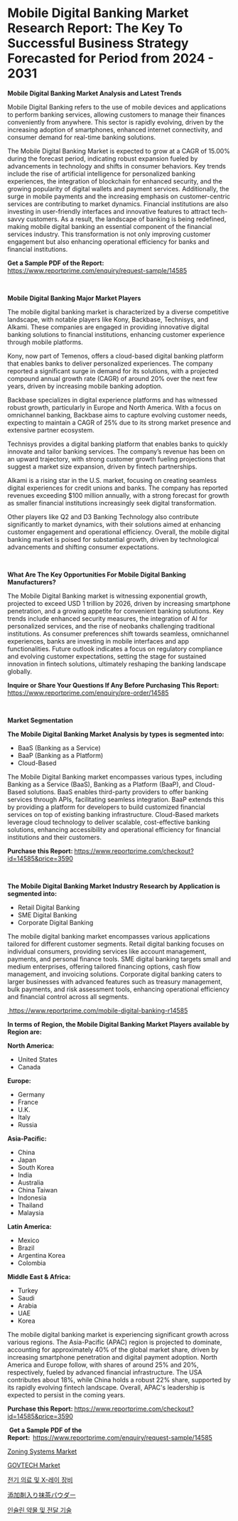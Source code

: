 <p><h1>Mobile Digital Banking Market Research Report: The Key To Successful Business Strategy Forecasted for Period from 2024 - 2031</h1></p><p><strong>Mobile Digital Banking Market Analysis and Latest Trends</strong></p>
<p><p>Mobile Digital Banking refers to the use of mobile devices and applications to perform banking services, allowing customers to manage their finances conveniently from anywhere. This sector is rapidly evolving, driven by the increasing adoption of smartphones, enhanced internet connectivity, and consumer demand for real-time banking solutions. </p><p>The Mobile Digital Banking Market is expected to grow at a CAGR of 15.00% during the forecast period, indicating robust expansion fueled by advancements in technology and shifts in consumer behaviors. Key trends include the rise of artificial intelligence for personalized banking experiences, the integration of blockchain for enhanced security, and the growing popularity of digital wallets and payment services. Additionally, the surge in mobile payments and the increasing emphasis on customer-centric services are contributing to market dynamics. Financial institutions are also investing in user-friendly interfaces and innovative features to attract tech-savvy customers. As a result, the landscape of banking is being redefined, making mobile digital banking an essential component of the financial services industry. This transformation is not only improving customer engagement but also enhancing operational efficiency for banks and financial institutions.</p></p>
<p><strong>Get a Sample PDF of the Report:&nbsp;</strong> <a href="https://www.reportprime.com/enquiry/request-sample/14585">https://www.reportprime.com/enquiry/request-sample/14585</a></p>
<p>&nbsp;</p>
<p><strong>Mobile Digital Banking Major Market Players</strong></p>
<p><p>The mobile digital banking market is characterized by a diverse competitive landscape, with notable players like Kony, Backbase, Technisys, and Alkami. These companies are engaged in providing innovative digital banking solutions to financial institutions, enhancing customer experience through mobile platforms.</p><p>Kony, now part of Temenos, offers a cloud-based digital banking platform that enables banks to deliver personalized experiences. The company reported a significant surge in demand for its solutions, with a projected compound annual growth rate (CAGR) of around 20% over the next few years, driven by increasing mobile banking adoption.</p><p>Backbase specializes in digital experience platforms and has witnessed robust growth, particularly in Europe and North America. With a focus on omnichannel banking, Backbase aims to capture evolving customer needs, expecting to maintain a CAGR of 25% due to its strong market presence and extensive partner ecosystem.</p><p>Technisys provides a digital banking platform that enables banks to quickly innovate and tailor banking services. The company’s revenue has been on an upward trajectory, with strong customer growth fueling projections that suggest a market size expansion, driven by fintech partnerships.</p><p>Alkami is a rising star in the U.S. market, focusing on creating seamless digital experiences for credit unions and banks. The company has reported revenues exceeding $100 million annually, with a strong forecast for growth as smaller financial institutions increasingly seek digital transformation.</p><p>Other players like Q2 and D3 Banking Technology also contribute significantly to market dynamics, with their solutions aimed at enhancing customer engagement and operational efficiency. Overall, the mobile digital banking market is poised for substantial growth, driven by technological advancements and shifting consumer expectations.</p></p>
<p>&nbsp;</p>
<p><strong>What Are The Key Opportunities For Mobile Digital Banking Manufacturers?</strong></p>
<p><p>The Mobile Digital Banking market is witnessing exponential growth, projected to exceed USD 1 trillion by 2026, driven by increasing smartphone penetration, and a growing appetite for convenient banking solutions. Key trends include enhanced security measures, the integration of AI for personalized services, and the rise of neobanks challenging traditional institutions. As consumer preferences shift towards seamless, omnichannel experiences, banks are investing in mobile interfaces and app functionalities. Future outlook indicates a focus on regulatory compliance and evolving customer expectations, setting the stage for sustained innovation in fintech solutions, ultimately reshaping the banking landscape globally.</p></p>
<p><strong>Inquire or Share Your Questions If Any Before Purchasing This Report:</strong> <a href="https://www.reportprime.com/enquiry/pre-order/14585">https://www.reportprime.com/enquiry/pre-order/14585</a></p>
<p>&nbsp;</p>
<p><strong>Market Segmentation</strong></p>
<p><strong>The Mobile Digital Banking Market Analysis by types is segmented into:</strong></p>
<p><ul><li>BaaS (Banking as a Service)</li><li>BaaP (Banking as a Platform)</li><li>Cloud-Based</li></ul></p>
<p><p>The Mobile Digital Banking market encompasses various types, including Banking as a Service (BaaS), Banking as a Platform (BaaP), and Cloud-Based solutions. BaaS enables third-party providers to offer banking services through APIs, facilitating seamless integration. BaaP extends this by providing a platform for developers to build customized financial services on top of existing banking infrastructure. Cloud-Based markets leverage cloud technology to deliver scalable, cost-effective banking solutions, enhancing accessibility and operational efficiency for financial institutions and their customers.</p></p>
<p><strong>Purchase this Report:&nbsp;</strong><a href="https://www.reportprime.com/checkout?id=14585&price=3590">https://www.reportprime.com/checkout?id=14585&price=3590</a></p>
<p>&nbsp;</p>
<p><strong>The Mobile Digital Banking Market Industry Research by Application is segmented into:</strong></p>
<p><ul><li>Retail Digital Banking</li><li>SME Digital Banking</li><li>Corporate Digital Banking</li></ul></p>
<p><p>The mobile digital banking market encompasses various applications tailored for different customer segments. Retail digital banking focuses on individual consumers, providing services like account management, payments, and personal finance tools. SME digital banking targets small and medium enterprises, offering tailored financing options, cash flow management, and invoicing solutions. Corporate digital banking caters to larger businesses with advanced features such as treasury management, bulk payments, and risk assessment tools, enhancing operational efficiency and financial control across all segments.</p></p>
<p><a href="https://www.reportprime.com/mobile-digital-banking-r14585">&nbsp;https://www.reportprime.com/mobile-digital-banking-r14585</a></p>
<p><strong>In terms of Region, the Mobile Digital Banking Market Players available by Region are:</strong></p>
<p>
    <p> <strong> North America: </strong>
        <ul>
            <li>United States</li>
            <li>Canada</li>
        </ul>
        </p> 
    <p> <strong> Europe: </strong>
        <ul>
            <li>Germany</li>
            <li>France</li>
            <li>U.K.</li>
            <li>Italy</li>
            <li>Russia</li>
        </ul>
        </p> 
    <p> <strong> Asia-Pacific: </strong>
        <ul>
            <li>China</li>
            <li>Japan</li>
            <li>South Korea</li>
            <li>India</li>
            <li>Australia</li>
            <li>China Taiwan</li>
            <li>Indonesia</li>
            <li>Thailand</li>
            <li>Malaysia</li>
        </ul>
        </p> 
    <p> <strong> Latin America: </strong>
        <ul>
            <li>Mexico</li>
            <li>Brazil</li>
            <li>Argentina Korea</li>
            <li>Colombia</li>
        </ul>
        </p> 
    <p> <strong> Middle East & Africa: </strong>
        <ul>
            <li>Turkey</li>
            <li>Saudi</li>
            <li>Arabia</li>
            <li>UAE</li>
            <li>Korea</li>
        </ul>
    </p>
    </p>
<p><p>The mobile digital banking market is experiencing significant growth across various regions. The Asia-Pacific (APAC) region is projected to dominate, accounting for approximately 40% of the global market share, driven by increasing smartphone penetration and digital payment adoption. North America and Europe follow, with shares of around 25% and 20%, respectively, fueled by advanced financial infrastructure. The USA contributes about 18%, while China holds a robust 22% share, supported by its rapidly evolving fintech landscape. Overall, APAC's leadership is expected to persist in the coming years.</p></p>
<p><strong>Purchase this Report: </strong><a href="https://www.reportprime.com/checkout?id=14585&price=3590">https://www.reportprime.com/checkout?id=14585&price=3590</a></p>
<p>&nbsp;<strong>Get a Sample PDF of the Report:&nbsp;&nbsp;</strong><a href="https://www.reportprime.com/enquiry/request-sample/14585">https://www.reportprime.com/enquiry/request-sample/14585</a></p>
<p><strong></strong></p>
<p><p><a href="https://github.com/LaurenHoover80/Market-Research-Report-List-1/blob/main/zoning-systems-market.md">Zoning Systems Market</a></p><p><a href="https://www.linkedin.com/pulse/market-forecasting-change-global-govtech-dynamics-future-trends-8yabf?trackingId=uCb6elWOTTKUvA8cbjBbxQ%3D%3D">GOVTECH Market</a></p><p><a href="https://medium.com/@pwhkjukf5/electromedical-and-x-ray-equipment-market-%EC%9D%98-%EA%B8%80%EB%A1%9C%EB%B2%8C-%EC%8B%9C%EC%9E%A5-%EA%B0%9C%EC%9A%94%EB%8A%94-%EC%A0%84-%EC%84%B8%EA%B3%84-%EB%B0%8F-%EC%A3%BC%EC%9A%94-%EC%8B%9C%EC%9E%A5%EC%9D%98-%EC%82%B0%EC%97%85%EC%97%90-%EC%98%81%ED%96%A5%EC%9D%84-%EB%AF%B8%EC%B9%98%EB%8A%94-%EC%A3%BC%EC%9A%94-%ED%8A%B8%EB%A0%8C%EB%93%9C%EC%97%90-%EB%8C%80%ED%95%9C-%EB%8F%85%ED%8A%B9%ED%95%9C-14a4868bb638">전기 의료 및 X-레이 장비</a></p><p><a href="https://medium.com/@raap8632/additive-use-matcha-tea-powder-market-%E3%81%AE%E3%82%B0%E3%83%AD%E3%83%BC%E3%83%90%E3%83%AB%E5%B8%82%E5%A0%B4%E6%A6%82%E8%A6%81%E3%81%AF-%E4%B8%96%E7%95%8C%E3%81%8A%E3%82%88%E3%81%B3%E4%B8%BB%E8%A6%81%E5%B8%82%E5%A0%B4%E3%81%AB%E3%81%8A%E3%81%91%E3%82%8B%E6%A5%AD%E7%95%8C%E3%81%AB%E5%BD%B1%E9%9F%BF%E3%82%92%E4%B8%8E%E3%81%88%E3%82%8B%E4%B8%BB%E8%A6%81%E3%81%AA%E3%83%88%E3%83%AC%E3%83%B3%E3%83%89%E3%81%AB%E3%81%A4%E3%81%84%E3%81%A6-%E7%8B%AC%E8%87%AA%E3%81%AE%E8%A6%96%E7%82%B9%E3%82%92%E6%8F%90%E4%BE%9B%E3%81%97%E3%81%BE%E3%81%99-ae2622bba3d1">添加剤入り抹茶パウダー</a></p><p><a href="https://medium.com/@pwhkjukf5/%EC%84%B8%EA%B3%84-insulin-drug-and-delivery-technologies-market-%EC%9D%80-2024%EC%97%90%EC%84%9C-2031%EB%A1%9C-%EC%97%B0%ED%8F%89%EA%B7%A0-%EC%A6%9D%EA%B0%80%EC%9C%A8%EC%9D%84-%EB%B3%B4%EC%9D%BC-%EA%B2%83%EC%9C%BC%EB%A1%9C-%EC%98%88%EC%83%81%EB%90%A9%EB%8B%88%EB%8B%A4-bc2d818653dc?postPublishedType=initial">인슐린 약물 및 전달 기술</a></p></p>